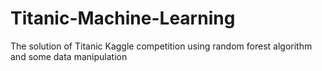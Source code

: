 # Titanic-Machine-Learning
The solution of Titanic Kaggle competition using random forest algorithm and some data manipulation 
